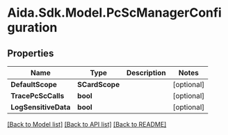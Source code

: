 # Aida.Sdk.Model.PcScManagerConfiguration

## Properties

Name | Type | Description | Notes
------------ | ------------- | ------------- | -------------
**DefaultScope** | **SCardScope** |  | [optional] 
**TracePcScCalls** | **bool** |  | [optional] 
**LogSensitiveData** | **bool** |  | [optional] 

[[Back to Model list]](../README.md#documentation-for-models) [[Back to API list]](../README.md#documentation-for-api-endpoints) [[Back to README]](../README.md)

